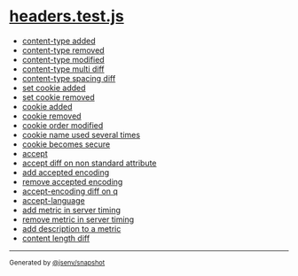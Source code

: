 # [headers.test.js](../headers.test.js)



- [content-type added](content-type_added/content-type_added.md)
- [content-type removed](content-type_removed/content-type_removed.md)
- [content-type modified](content-type_modified/content-type_modified.md)
- [content-type multi diff](content-type_multi_diff/content-type_multi_diff.md)
- [content-type spacing diff](content-type_spacing_diff/content-type_spacing_diff.md)
- [set cookie added](set_cookie_added/set_cookie_added.md)
- [set cookie removed](set_cookie_removed/set_cookie_removed.md)
- [cookie added](cookie_added/cookie_added.md)
- [cookie removed](cookie_removed/cookie_removed.md)
- [cookie order modified](cookie_order_modified/cookie_order_modified.md)
- [cookie name used several times](cookie_name_used_several_times/cookie_name_used_several_times.md)
- [cookie becomes secure](cookie_becomes_secure/cookie_becomes_secure.md)
- [accept](accept/accept.md)
- [accept diff on non standard attribute](accept_diff_on_non_standard_attribute/accept_diff_on_non_standard_attribute.md)
- [add accepted encoding](add_accepted_encoding/add_accepted_encoding.md)
- [remove accepted encoding](remove_accepted_encoding/remove_accepted_encoding.md)
- [accept-encoding diff on q](accept-encoding_diff_on_q/accept-encoding_diff_on_q.md)
- [accept-language](accept-language/accept-language.md)
- [add metric in server timing](add_metric_in_server_timing/add_metric_in_server_timing.md)
- [remove metric in server timing](remove_metric_in_server_timing/remove_metric_in_server_timing.md)
- [add description to a metric](add_description_to_a_metric/add_description_to_a_metric.md)
- [content length diff](content_length_diff/content_length_diff.md)

---
<sub>
  Generated by <a href="https://github.com/jsenv/core/tree/main/packages/independent/snapshot">@jsenv/snapshot</a>
</sub>